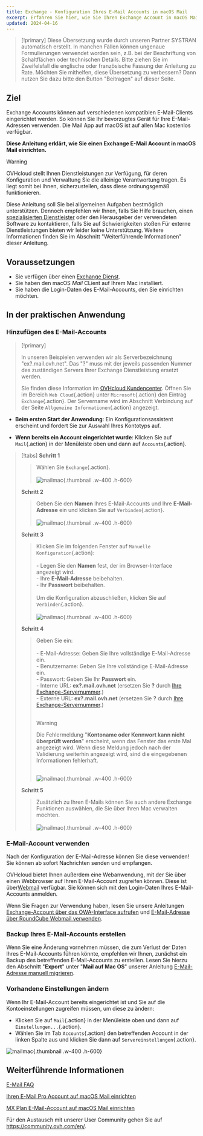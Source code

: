 ```yaml
---
title: Exchange - Konfiguration Ihres E-Mail Accounts in macOS Mail
excerpt: Erfahren Sie hier, wie Sie Ihren Exchange Account in macOS Mail einrichten
updated: 2024-04-16
---
```


<style>
.w-400 {
  max-width:400px !important;
}
.h-600 {
  max-height:600px !important;
}
</style>

> [!primary]
> Diese Übersetzung wurde durch unseren Partner SYSTRAN automatisch erstellt. In manchen Fällen können ungenaue Formulierungen verwendet worden sein, z.B. bei der Beschriftung von Schaltflächen oder technischen Details. Bitte ziehen Sie im Zweifelsfall die englische oder französische Fassung der Anleitung zu Rate. Möchten Sie mithelfen, diese Übersetzung zu verbessern? Dann nutzen Sie dazu bitte den Button "Beitragen" auf dieser Seite.
>

## Ziel

Exchange Accounts können auf verschiedenen kompatiblen E-Mail-Clients eingerichtet werden. So können Sie Ihr bevorzugtes Gerät für Ihre E-Mail-Adressen verwenden. Die Mail App auf macOS ist auf allen Mac kostenlos verfügbar.

**Diese Anleitung erklärt, wie Sie einen Exchange E-Mail Account in macOS Mail einrichten.**


> [!warning]
> OVHcloud stellt Ihnen Dienstleistungen zur Verfügung, für deren Konfiguration und Verwaltung Sie die alleinige Verantwortung tragen. Es liegt somit bei Ihnen, sicherzustellen, dass diese ordnungsgemäß funktionieren.
> 
> Diese Anleitung soll Sie bei allgemeinen Aufgaben bestmöglich unterstützen. Dennoch empfehlen wir Ihnen, falls Sie Hilfe brauchen, einen [spezialisierten Dienstleister](/links/partner) oder den Herausgeber der verwendeten Software zu kontaktieren, falls Sie auf Schwierigkeiten stoßen Für externe Dienstleistungen bieten wir leider keine Unterstützung. Weitere Informationen finden Sie im Abschnitt "Weiterführende Informationen" dieser Anleitung.
>

## Voraussetzungen

- Sie verfügen über einen [Exchange Dienst](/links/web/emails-hosted-exchange).
- Sie haben den macOS *Mail* CLient auf Ihrem Mac installiert.
- Sie haben die Login-Daten des E-Mail-Accounts, den Sie einrichten möchten.
 
## In der praktischen Anwendung

### Hinzufügen des E-Mail-Accounts <a name="addaccount"></a>

> [!primary]
>
> In unseren Beispielen verwenden wir als Serverbezeichnung "ex?.mail.ovh.net". Das "?" muss mit der jeweils passenden Nummer des zuständigen Servers Ihrer Exchange Dienstleistung ersetzt werden.
>
> Sie finden diese Information im [OVHcloud Kundencenter](/links/manager). Öffnen Sie im Bereich `Web Cloud`{.action} unter `Microsoft`{.action} den Eintrag `Exchange`{.action}. Der Servername wird im Abschnitt Verbindung auf der Seite `Allgemeine Informationen`{.action} angezeigt.
>

- **Beim ersten Start der Anwendung**: Ein Konfigurationsassistent erscheint und fordert Sie zur Auswahl Ihres Kontotyps auf.

- **Wenn bereits ein Account eingerichtet wurde**: Klicken Sie auf `Mail`{.action} in der Menüleiste oben und dann auf `Accounts`{.action}.

> [!tabs]
> **Schritt 1**
>> Wählen Sie `Exchange`{.action}.<br><br>
>> ![mailmac](images/mail-mac-exchange01.png){.thumbnail .w-400 .h-600}
>>
> **Schritt 2**
>> Geben Sie den **Namen** Ihres E-Mail-Accounts und Ihre **E-Mail-Adresse** ein und klicken Sie auf `Verbinden`{.action}. <br><br>
>> ![mailmac](images/mail-mac-exchange02.png){.thumbnail .w-400 .h-600}
>>
> **Schritt 3**
>> Klicken Sie im folgenden Fenster auf `Manuelle Konfiguration`{.action}: <br><br>- Legen Sie den **Namen** fest, der im Browser-Interface angezeigt wird. <br>- Ihre **E-Mail-Adresse** beibehalten.<br>- Ihr **Passwort** beibehalten. <br><br>Um die Konfiguration abzuschließen, klicken Sie auf `Verbinden`{.action}. <br><br>
>>![mailmac](images/mail-mac-exchange03.png){.thumbnail .w-400 .h-600}
>>
> **Schritt 4**
>> Geben Sie ein: <br><br>- E-Mail-Adresse: Geben Sie Ihre vollständige E-Mail-Adresse ein.<br>- Benutzername: Geben Sie Ihre vollständige E-Mail-Adresse ein. <br>- Passwort: Geben Sie Ihr **Passwort** ein.<br> - Interne URL: **ex?.mail.ovh.net** (ersetzen Sie **?** durch [Ihre Exchange-Servernummer](#addaccount).)<br>- Externe URL: **ex?.mail.ovh.net** (ersetzen Sie **?** durch [Ihre Exchange-Servernummer](#addaccount).)<br><br>
>>
>> > [!warning]
>> >
>> > Die Fehlermeldung "**Kontoname oder Kennwort kann nicht überprüft werden**" erscheint, wenn das Fenster das erste Mal angezeigt wird. Wenn diese Meldung jedoch nach der Validierung weiterhin angezeigt wird, sind die eingegebenen Informationen fehlerhaft.<br><br>
>>
>> ![mailmac](images/mail-mac-exchange04.png){.thumbnail .w-400 .h-600}
>>
> **Schritt 5**
>> Zusätzlich zu Ihren E-Mails können Sie auch andere Exchange Funktionen auswählen, die Sie über Ihren Mac verwalten möchten. <br><br>![mailmac](images/mail-mac-exchange05.png){.thumbnail .w-400 .h-600}

### E-Mail-Account verwenden

Nach der Konfiguration der E-Mail-Adresse können Sie diese verwenden! Sie können ab sofort Nachrichten senden und empfangen.

OVHcloud bietet Ihnen außerdem eine Webanwendung, mit der Sie über einen Webbrowser auf Ihren E-Mail-Account zugreifen können. Diese ist über[Webmail](/links/web/email) verfügbar. Sie können sich mit den Login-Daten Ihres E-Mail-Accounts anmelden.

Wenn Sie Fragen zur Verwendung haben, lesen Sie unsere Anleitungen [Exchange-Account über das OWA-Interface aufrufen](/pages/web_cloud/email_and_collaborative_solutions/using_the_outlook_web_app_webmail/email_owa) und [E-Mail-Adresse über RoundCube Webmail verwenden](/pages/web_cloud/email_and_collaborative_solutions/mx_plan/email_roundcube#ou-et-comment-à-au-webmail-roundcube).

### Backup Ihres E-Mail-Accounts erstellen

Wenn Sie eine Änderung vornehmen müssen, die zum Verlust der Daten Ihres E-Mail-Accounts führen könnte, empfehlen wir Ihnen, zunächst ein Backup des betreffenden E-Mail-Accounts zu erstellen. Lesen Sie hierzu den Abschnitt "**Export**" unter "**Mail auf Mac OS**" unserer Anleitung [E-Mail-Adresse manuell migrieren](/pages/web_cloud/email_and_collaborative_solutions/migrating/manual_email_migration#exportieren).

### Vorhandene Einstellungen ändern

Wenn Ihr E-Mail-Account bereits eingerichtet ist und Sie auf die Kontoeinstellungen zugreifen müssen, um diese zu ändern:

- Klicken Sie auf `Mail`{.action} in der Menüleiste oben und dann auf `Einstellungen...`{.action}.
- Wählen Sie im Tab `Accounts`{.action} den betreffenden Account in der linken Spalte aus und klicken Sie dann auf `Servereinstellungen`{.action}.

![mailmac](images/mail-mac-exchange06.png){.thumbnail .w-400 .h-600}

## Weiterführende Informationen

[E-Mail FAQ](/pages/web_cloud/email_and_collaborative_solutions/mx_plan/faq-emails)

[Ihren E-Mail Pro Account auf macOS Mail einrichten](/pages/web_cloud/email_and_collaborative_solutions/email_pro/how_to_configure_mail_macos)

[MX Plan E-Mail-Account auf macOS Mail einrichten](/pages/web_cloud/email_and_collaborative_solutions/mx_plan/how_to_configure_mail_macos)

Für den Austausch mit unserer User Community gehen Sie auf <https://community.ovh.com/en/>.
